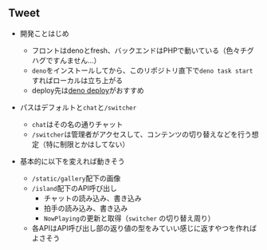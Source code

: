 ## Tweet

- 開発ことはじめ
  - フロントはdenoとfresh、バックエンドはPHPで動いている（色々チグハグですんません...）
  - `deno`をインストールしてから、このリポジトリ直下で`deno task start`すればローカルは立ち上がる
  - deploy先は[deno deploy](https://deno.com/deploy)がおすすめ

- パスはデフォルトと`chat`と`/switcher`
  - `chat`はその名の通りチャット
  - `/switcher`は管理者がアクセスして、コンテンツの切り替えなどを行う想定（特に制限とかはしてない）

- 基本的に以下を変えれば動きそう
  - `/static/gallery`配下の画像
  - `/island`配下のAPI呼び出し
    - チャットの読み込み、書き込み
    - 拍手の読み込み、書き込み
    - `NowPlaying`の更新と取得（`switcher` の切り替え周り）
  - 各APIはAPI呼び出し部の返り値の型をみていい感じに返すやつを作ればよさそう
